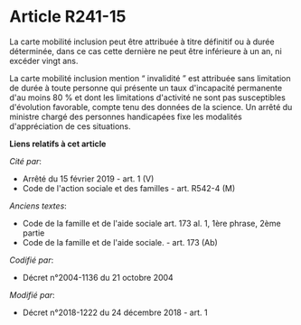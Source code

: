 # Article R241-15

La carte mobilité inclusion peut être attribuée à titre définitif ou à durée déterminée, dans ce cas cette dernière ne peut
être inférieure à un an, ni excéder vingt ans.

La carte mobilité inclusion mention “ invalidité ” est attribuée sans limitation de durée à toute personne qui présente un
taux d'incapacité permanente d'au moins 80 % et dont les limitations d'activité ne sont pas susceptibles d'évolution
favorable, compte tenu des données de la science. Un arrêté du ministre chargé des personnes handicapées fixe les modalités
d'appréciation de ces situations.

**Liens relatifs à cet article**

_Cité par_:

  - Arrêté du 15 février 2019 - art. 1 (V)
  - Code de l'action sociale et des familles - art. R542-4 (M)

_Anciens textes_:

  - Code de la famille et de l'aide sociale art. 173 al. 1, 1ère phrase, 2ème partie
  - Code de la famille et de l'aide sociale. - art. 173 (Ab)

_Codifié par_:

  - Décret n°2004-1136 du 21 octobre 2004

_Modifié par_:

  - Décret n°2018-1222 du 24 décembre 2018 - art. 1
